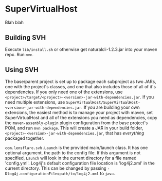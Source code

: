 SuperVirtualHost
================

Blah blah

Building SVH
------------
Execute `lib/install.sh` or otherwise get naturalcli-1.2.3.jar into your maven
repo. Run `mvn`.

Using SVH
---------
The base/parent project is set up to package each subproject as two JARs, one
with the project's classes, and one that also includes those of all of it's
dependencies. If you only need one of the extensions, use
`<project>/target/<project>-<version>-jar-with-dependencies.jar`. If you need
multiple extensions, use
`SuperVirtualHost/SuperVirtualHost-<version>-jar-with-dependencies.jar`. If you
are building your own extensions, the easiest method is to manage your project
with maven, set SuperVirtualHost and all of the extensions you need as
dependencies, copy the `maven-assembly-plugin` plugin configuration from the
base project's POM, and run `mvn package`. This will create a JAR in your build
folder, `<project>-<version>-jar-with-dependencies.jar`, that has _everything_
packaged together.

`com.lensflare.svh.Launch` is the provided main/launch class. It has one
optional argument, the path to the config file. If this argument is not
specified, `Launch` will look in the current directory for a file named
'config.yml'. Log4j's default configuration file location is 'log4j2.xml' in the
current directory. This can be changed by passing
`-Dlog4j.configurationFile=path/to/log4j2.xml` to `java`.